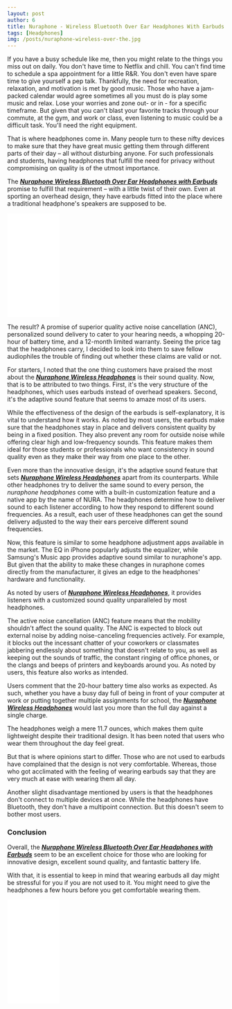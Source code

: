 ```yaml
---
layout: post
author: 6
title: Nuraphone - Wireless Bluetooth Over Ear Headphones With Earbuds - Review
tags: [Headphones]
img: /posts/nuraphone-wireless-over-the.jpg
---
```


If you have a busy schedule like me, then you might relate to the things you miss out on daily. You don't have time to Netflix and chill. You can't find time to schedule a spa appointment for a little R&R. You don't even have spare time to give yourself a pep talk. Thankfully, the need for recreation, relaxation, and motivation is met by good music. Those who have a jam-packed calendar would agree sometimes all you must do is play some music and relax. Lose your worries and zone out- or in - for a specific timeframe. But given that you can't blast your favorite tracks through your commute, at the gym, and work or class, even listening to music could be a difficult task. You'll need the right equipment.

That is where headphones come in. Many people turn to these nifty devices to make sure that they have great music getting them through different parts of their day – all without disturbing anyone. For such professionals and students, having headphones that fulfill the need for privacy without compromising on quality is of the utmost importance.

The [***Nuraphone Wireless Bluetooth Over Ear Headphones with Earbuds***](https://www.amazon.com/nuraphone-Bluetooth-Headphones-Personalized-Cancellation/dp/B076X4KH11/ref=as_li_ss_tl?keywords=high+end+headphones&qid=1565733161&s=gateway&sr=8-7&linkCode=ll1&tag=mrpowerscript-20&linkId=7aef8cbdeb3b4e885180ce5ce611884a&language=en_US) promise to fulfill that requirement – with a little twist of their own. Even at sporting an overhead design, they have earbuds fitted into the place where a traditional headphone's speakers are supposed to be.

<iframe style="width:120px;height:240px;" marginwidth="0" marginheight="0" scrolling="no" frameborder="0" src="//ws-na.amazon-adsystem.com/widgets/q?ServiceVersion=20070822&OneJS=1&Operation=GetAdHtml&MarketPlace=US&source=ss&ref=as_ss_li_til&ad_type=product_link&tracking_id=mrpowerscript-20&language=en_US&marketplace=amazon&region=US&placement=B076X4KH11&asins=B076X4KH11&linkId=c6d828b550b58eb27003278a87b7afb7&show_border=true&link_opens_in_new_window=true"></iframe>

The result? A promise of superior quality active noise cancellation (ANC), personalized sound delivery to cater to your hearing needs, a whopping 20-hour of battery time, and a 12-month limited warranty. Seeing the price tag that the headphones carry, I decided to look into them to save fellow audiophiles the trouble of finding out whether these claims are valid or not.

For starters, I noted that the one thing customers have praised the most about the [***Nuraphone Wireless Headphones***](https://www.amazon.com/nuraphone-Bluetooth-Headphones-Personalized-Cancellation/dp/B076X4KH11/ref=as_li_ss_tl?keywords=high+end+headphones&qid=1565733161&s=gateway&sr=8-7&linkCode=ll1&tag=mrpowerscript-20&linkId=7aef8cbdeb3b4e885180ce5ce611884a&language=en_US) is their sound quality. Now, that is to be attributed to two things. First, it's the very structure of the headphones, which uses earbuds instead of overhead speakers. Second, it's the adaptive sound feature that seems to amaze most of its users.

While the effectiveness of the design of the earbuds is self-explanatory, it is vital to understand how it works. As noted by most users, the earbuds make sure that the headphones stay in place and delivers consistent quality by being in a fixed position. They also prevent any room for outside noise while offering clear high and low-frequency sounds. This feature makes them ideal for those students or professionals who want consistency in sound quality even as they make their way from one place to the other.

Even more than the innovative design, it's the adaptive sound feature that sets [***Nuraphone Wireless Headphones***](https://www.amazon.com/nuraphone-Bluetooth-Headphones-Personalized-Cancellation/dp/B076X4KH11/ref=as_li_ss_tl?keywords=high+end+headphones&qid=1565733161&s=gateway&sr=8-7&linkCode=ll1&tag=mrpowerscript-20&linkId=7aef8cbdeb3b4e885180ce5ce611884a&language=en_US) apart from its counterparts. While other headphones try to deliver the same sound to every person, the *nuraphone headphones* come with a built-in customization feature and a native app by the name of NURA. The headphones determine how to deliver sound to each listener according to how they respond to different sound frequencies. As a result, each user of these headphones can get the sound delivery adjusted to the way their ears perceive different sound frequencies.

Now, this feature is similar to some headphone adjustment apps available in the market. The EQ in iPhone popularly adjusts the equalizer, while Samsung's Music app provides adaptive sound similar to nuraphone's app. But given that the ability to make these changes in nuraphone comes directly from the manufacturer, it gives an edge to the headphones' hardware and functionality.

As noted by users of [***Nuraphone Wireless Headphones***](https://www.amazon.com/nuraphone-Bluetooth-Headphones-Personalized-Cancellation/dp/B076X4KH11/ref=as_li_ss_tl?keywords=high+end+headphones&qid=1565733161&s=gateway&sr=8-7&linkCode=ll1&tag=mrpowerscript-20&linkId=7aef8cbdeb3b4e885180ce5ce611884a&language=en_US), it provides listeners with a customized sound quality unparalleled by most headphones.

The active noise cancellation (ANC) feature means that the mobility shouldn't affect the sound quality. The ANC is expected to block out external noise by adding noise-canceling frequencies actively. For example, it blocks out the incessant chatter of your coworkers or classmates jabbering endlessly about something that doesn't relate to you, as well as keeping out the sounds of traffic, the constant ringing of office phones, or the clangs and beeps of printers and keyboards around you. As noted by users, this feature also works as intended.

Users comment that the 20-hour battery time also works as expected. As such, whether you have a busy day full of being in front of your computer at work or putting together multiple assignments for school, the [***Nuraphone Wireless Headphones***](https://www.amazon.com/nuraphone-Bluetooth-Headphones-Personalized-Cancellation/dp/B076X4KH11/ref=as_li_ss_tl?keywords=high+end+headphones&qid=1565733161&s=gateway&sr=8-7&linkCode=ll1&tag=mrpowerscript-20&linkId=7aef8cbdeb3b4e885180ce5ce611884a&language=en_US) would last you more than the full day against a single charge.

The headphones weigh a mere 11.7 ounces, which makes them quite lightweight despite their traditional design. It has been noted that users who wear them throughout the day feel great.

But that is where opinions start to differ. Those who are not used to earbuds have complained that the design is not very comfortable. Whereas, those who got acclimated with the feeling of wearing earbuds say that they are very much at ease with wearing them all day.

Another slight disadvantage mentioned by users is that the headphones don't connect to multiple devices at once. While the headphones have Bluetooth, they don't have a multipoint connection. But this doesn't seem to bother most users.

### Conclusion

Overall, the  [***Nuraphone Wireless Bluetooth Over Ear Headphones with Earbuds***](https://www.amazon.com/nuraphone-Bluetooth-Headphones-Personalized-Cancellation/dp/B076X4KH11/ref=as_li_ss_tl?keywords=high+end+headphones&qid=1565733161&s=gateway&sr=8-7&linkCode=ll1&tag=mrpowerscript-20&linkId=7aef8cbdeb3b4e885180ce5ce611884a&language=en_US) seem to be an excellent choice for those who are looking for innovative design, excellent sound quality, and fantastic battery life.

With that, it is essential to keep in mind that wearing earbuds all day might be stressful for you if you are not used to it. You might need to give the headphones a few hours before you get comfortable wearing them.

<iframe style="width:120px;height:240px;" marginwidth="0" marginheight="0" scrolling="no" frameborder="0" src="//ws-na.amazon-adsystem.com/widgets/q?ServiceVersion=20070822&OneJS=1&Operation=GetAdHtml&MarketPlace=US&source=ss&ref=as_ss_li_til&ad_type=product_link&tracking_id=mrpowerscript-20&language=en_US&marketplace=amazon&region=US&placement=B076X4KH11&asins=B076X4KH11&linkId=c6d828b550b58eb27003278a87b7afb7&show_border=true&link_opens_in_new_window=true"></iframe>
